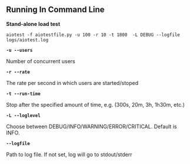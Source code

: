 ## Running In Command Line
**Stand-alone load test**
```console
aiotest -f aiotestfile.py -u 100 -r 10 -t 1800  -L DEBUG --logfile logs/aiotest.log
```
**`-u --users`**

Number of concurrent users

**`-r --rate`**

The rate per second in which users are started/stoped

**`-t --run-time`**

Stop after the specified amount of time, e.g. (300s, 20m, 3h, 1h30m, etc.)

**`-L --loglevel`**

Choose between DEBUG/INFO/WARNING/ERROR/CRITICAL. Default is INFO.

**`--logfile`**

Path to log file. If not set, log will go to stdout/stderr